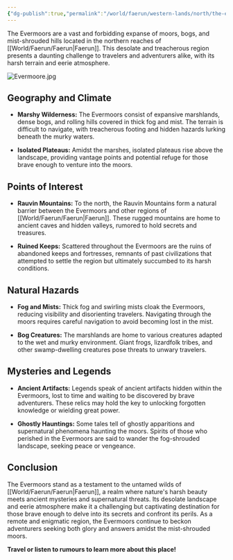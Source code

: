 ```yaml
---
{"dg-publish":true,"permalink":"/world/faerun/western-lands/north/the-evermoors/"}
---
```


The Evermoors are a vast and forbidding expanse of moors, bogs, and mist-shrouded hills located in the northern reaches of [[World/Faerun/Faerun\|Faerun]]. This desolate and treacherous region presents a daunting challenge to travelers and adventurers alike, with its harsh terrain and eerie atmosphere.

![Evermoore.jpg](/img/user/Images/Locations/Evermoore.jpg)
## Geography and Climate

- **Marshy Wilderness:** The Evermoors consist of expansive marshlands, dense bogs, and rolling hills covered in thick fog and mist. The terrain is difficult to navigate, with treacherous footing and hidden hazards lurking beneath the murky waters.
  
- **Isolated Plateaus:** Amidst the marshes, isolated plateaus rise above the landscape, providing vantage points and potential refuge for those brave enough to venture into the moors.

## Points of Interest

- **Rauvin Mountains:** To the north, the Rauvin Mountains form a natural barrier between the Evermoors and other regions of [[World/Faerun/Faerun\|Faerun]]. These rugged mountains are home to ancient caves and hidden valleys, rumored to hold secrets and treasures.

- **Ruined Keeps:** Scattered throughout the Evermoors are the ruins of abandoned keeps and fortresses, remnants of past civilizations that attempted to settle the region but ultimately succumbed to its harsh conditions.

## Natural Hazards

- **Fog and Mists:** Thick fog and swirling mists cloak the Evermoors, reducing visibility and disorienting travelers. Navigating through the moors requires careful navigation to avoid becoming lost in the mist.

- **Bog Creatures:** The marshlands are home to various creatures adapted to the wet and murky environment. Giant frogs, lizardfolk tribes, and other swamp-dwelling creatures pose threats to unwary travelers.

## Mysteries and Legends

- **Ancient Artifacts:** Legends speak of ancient artifacts hidden within the Evermoors, lost to time and waiting to be discovered by brave adventurers. These relics may hold the key to unlocking forgotten knowledge or wielding great power.

- **Ghostly Hauntings:** Some tales tell of ghostly apparitions and supernatural phenomena haunting the moors. Spirits of those who perished in the Evermoors are said to wander the fog-shrouded landscape, seeking peace or vengeance.

## Conclusion

The Evermoors stand as a testament to the untamed wilds of [[World/Faerun/Faerun\|Faerun]], a realm where nature's harsh beauty meets ancient mysteries and supernatural threats. Its desolate landscape and eerie atmosphere make it a challenging but captivating destination for those brave enough to delve into its secrets and confront its perils. As a remote and enigmatic region, the Evermoors continue to beckon adventurers seeking both glory and answers amidst the mist-shrouded moors.

**Travel or listen to rumours to learn more about this place!**